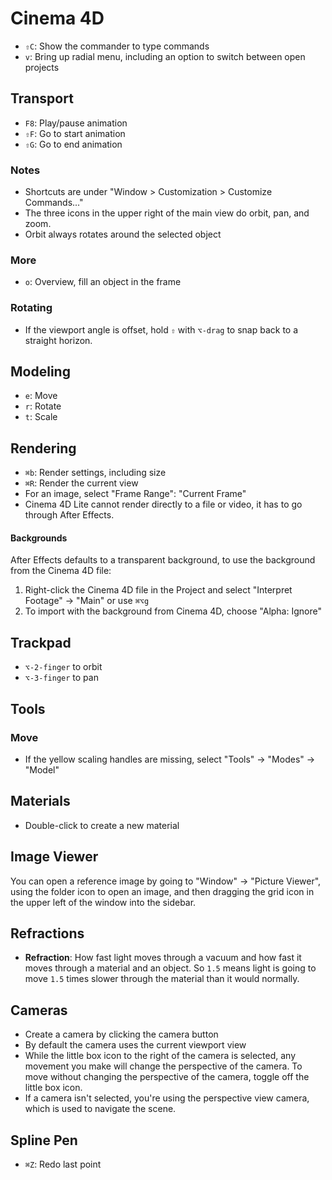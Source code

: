 # Cinema 4D

- `⇧C`: Show the commander to type commands
- `v`: Bring up radial menu, including an option to switch between open projects

## Transport

- `F8`: Play/pause animation
- `⇧F`: Go to start animation
- `⇧G`: Go to end animation

### Notes

- Shortcuts are under "Window > Customization > Customize Commands..."
- The three icons in the upper right of the main view do orbit, pan, and zoom.
- Orbit always rotates around the selected object

### More

- `o`: Overview, fill an object in the frame

### Rotating

- If the viewport angle is offset, hold `⇧` with `⌥-drag` to snap back to a straight horizon.

## Modeling

- `e`: Move
- `r`: Rotate
- `t`: Scale

## Rendering

- `⌘b`: Render settings, including size
- `⌘R`: Render the current view
- For an image, select "Frame Range": "Current Frame"
- Cinema 4D Lite cannot render directly to a file or video, it has to go through After Effects.

#### Backgrounds

After Effects defaults to a transparent background, to use the background from the Cinema 4D file:

1. Right-click the Cinema 4D file in the Project and select "Interpret Footage" -> "Main" or use `⌘⌥g`
2. To import with the background from Cinema 4D, choose "Alpha: Ignore"

## Trackpad

- `⌥-2-finger` to orbit
- `⌥-3-finger` to pan

## Tools

### Move

- If the yellow scaling handles are missing, select "Tools" -> "Modes" -> "Model"

## Materials

- Double-click to create a new material

## Image Viewer

You can open a reference image by going to "Window" -> "Picture Viewer", using the folder icon to open an image, and then dragging the grid icon in the upper left of the window into the sidebar.

## Refractions

- **Refraction**: How fast light moves through a vacuum and how fast it moves through a material and an object. So `1.5` means light is going to move `1.5` times slower through the material than it would normally.

## Cameras

- Create a camera by clicking the camera button
- By default the camera uses the current viewport view
- While the little box icon to the right of the camera is selected, any movement you make will change the perspective of the camera. To move without changing the perspective of the camera, toggle off the little box icon.
- If a camera isn't selected, you're using the perspective view camera, which is used to navigate the scene.

## Spline Pen

- `⌘Z`: Redo last point
